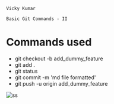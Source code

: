 
    Vicky Kumar

    Basic Git Commands - II

# Commands used

- git checkout -b add_dummy_feature
- git add .
- git status
- git commit -m 'md file formatted'
- git push -u origin add_dummy_feature

![ss](https://images.upgrad.com/130b5a84-ac95-4f75-b9a1-d9ba4438c56e-Screenshot%202021-09-29%20at%2010.49.46%20PM.png)
